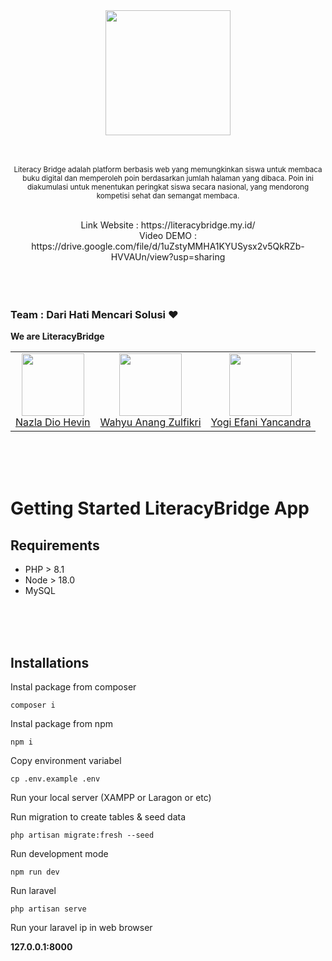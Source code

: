 <div align="center">
  <center><img src="https://avatars.githubusercontent.com/u/178906346?s=200&v=4" width="200px" /></center>
</div>

<br/>
<br/>

<p align="center">
  <small>
    Literacy Bridge adalah platform berbasis web yang memungkinkan siswa untuk membaca buku digital dan memperoleh poin berdasarkan jumlah halaman yang dibaca. Poin ini diakumulasi untuk menentukan peringkat           siswa secara nasional, yang mendorong kompetisi sehat dan semangat membaca.    
  </small>
</p>
</br>
<div align="center">Link Website : https://literacybridge.my.id/ </br>
Video DEMO : https://drive.google.com/file/d/1uZstyMMHA1KYUSysx2v5QkRZb-HVVAUn/view?usp=sharing</div>
<br/>
<br/>
<br/>

### Team : **Dari Hati Mencari Solusi** ❤️

**We are LiteracyBridge** 

<table>
  <tr>
     <td align="center"><a href="https://www.linkedin.com/in/nazlahevin/"><img src="https://avatars.githubusercontent.com/u/116096541?v=4" width="100px;" alt=""/><br/>Nazla Dio Hevin</td>
     <td align="center"><a href="https://www.linkedin.com/in/wahyu-anang-zulfikri-07002829a/"><img src="https://avatars.githubusercontent.com/u/125621342?v=4" width="100px;" alt=""/><br/>Wahyu Anang Zulfikri</td>
     <td align="center"><a href="https://www.linkedin.com/in/yogiefaniyancandra/"><img src="https://avatars.githubusercontent.com/u/106648832?v=4" width="100px;" alt=""/><br/>Yogi Efani Yancandra</td>
  </tr>
</table>

<br/>
<br/>
<br/>

# Getting Started LiteracyBridge App

## Requirements
- PHP > 8.1
- Node > 18.0
- MySQL
  
<br/>
<br/>
<br/>

## Installations
Instal package from composer
```
composer i
```
Instal package from npm
```
npm i
```
Copy environment variabel
```
cp .env.example .env
```
Run your local server (XAMPP or Laragon or etc)

Run migration to create tables & seed data
```
php artisan migrate:fresh --seed
```
Run development mode
```
npm run dev
```
Run laravel
```
php artisan serve
```
Run your laravel ip in web browser

**127.0.0.1:8000** 
